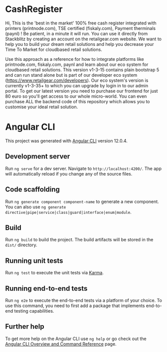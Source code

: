 # CashRegister

Hi, This is the 'best in the market' 100% free cash register integrated with printers (printnode.com), TSE certified (fiskaly.com), Payment therminals (paynl) ! Be patient, in a minute it will run. You can use it directly from Stackblitz by creating an account on the retailgear.com website. We want to help you to build your dream retail solutions and help you decrease your Time To Market for cloudbased retail solutions.

Use this approach as a reference for how to integrate platforms like printnode.com, fiskaly.com, paynl and learn about our eco system for cloudbased retail solutions. This version v1-3-15 contains plain bootstrap 5 and can run stand alone but is part of our developer eco system (https://www.retailgear.com/developers). Our eco system's version is currently v1-3-35+ to which you can upgrade by login in to our admin portal. To get our latest version you need to purchase our frontend for just 80 euro so you'll get access to our whole micro-world. You can even purchase ALL the backend code of this repository which allows you to customise your ideal retail solution.

# Angular CLI
This project was generated with [Angular CLI](https://github.com/angular/angular-cli) version 12.0.4.

## Development server

Run `ng serve` for a dev server. Navigate to `http://localhost:4200/`. The app will automatically reload if you change any of the source files.

## Code scaffolding

Run `ng generate component component-name` to generate a new component. You can also use `ng generate directive|pipe|service|class|guard|interface|enum|module`.

## Build

Run `ng build` to build the project. The build artifacts will be stored in the `dist/` directory.

## Running unit tests

Run `ng test` to execute the unit tests via [Karma](https://karma-runner.github.io).

## Running end-to-end tests

Run `ng e2e` to execute the end-to-end tests via a platform of your choice. To use this command, you need to first add a package that implements end-to-end testing capabilities.

## Further help

To get more help on the Angular CLI use `ng help` or go check out the [Angular CLI Overview and Command Reference](https://angular.io/cli) page.
